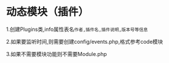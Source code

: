 # 动态模块（插件）

1.创建Plugins类,info属性表名`作者,插件名,插件说明,版本号等信息`

2.如果要监听时间,则需要创建config/events.php,格式参考code模块

3.如果不需要模块功能则不需要Module.php